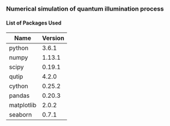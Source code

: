 ### Numerical simulation of quantum illumination process

#### List of Packages Used

| Name | Version |
|--------|--------|
| python | 3.6.1 |
| numpy | 1.13.1 |
| scipy | 0.19.1 |
| qutip | 4.2.0 |
| cython  | 0.25.2 |
| pandas | 0.20.3 |
| matplotlib | 2.0.2 |
| seaborn | 0.7.1|
